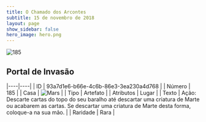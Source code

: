 ```yaml
---
title: O Chamado dos Arcontes
subtitle: 15 de novembro de 2018
layout: page
show_sidebar: false
hero_image: hero.png
---
```


![185](https://cdn.keyforgegame.com/media/card_front/pt/341_185_6C5RX4PMJ5R2_pt.png)

## Portal de Invasão

|----|----|
| ID | 93a7d1e6-b66e-4c6b-86e3-3ea230a4d768 |
| Número | 185 |
| Casa | ![Mars](https://archonarcana.com/images/thumb/d/de/Mars.png/22px-Mars.png "Marte") |
| Tipo | Artefato |
| Atributos | Lugar |
| Texto | Ação: Descarte cartas do topo do  seu baralho até descartar uma criatura de Marte ou acabarem as cartas.  Se descartar uma criatura de Marte desta forma, coloque-a na sua mão. |
| Raridade | Rara |
